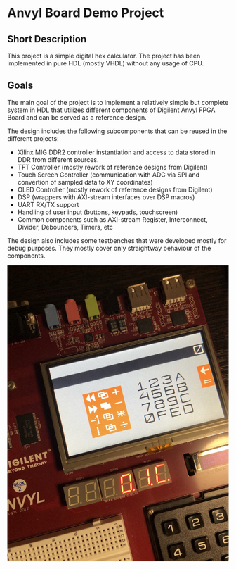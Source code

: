 # Anvyl Board Demo Project

## Short Description
This project is a simple digital hex calculator. The project has been implemented in pure HDL (mostly VHDL) without any usage of CPU.

## Goals
The main goal of the project is to implement a relatively simple but complete system in HDL that utilizes different components of Digilent Anvyl FPGA Board and can be served as a reference design.

The design includes the following subcomponents that can be reused in the different projects:
* Xilinx MIG DDR2 controller instantiation and access to data stored in DDR from different sources.
* TFT Controller (mostly rework of reference designs from Digilent)
* Touch Screen Controller (communication with ADC via SPI and convertion of sampled data to XY coordinates)
* OLED Controller (mostly rework of reference designs from Digilent)
* DSP (wrappers with AXI-stream interfaces over DSP macros)
* UART RX/TX support
* Handling of user input (buttons, keypads, touchscreen)
* Common components such as AXI-stream Register, Interconnect, Divider, Debouncers, Timers, etc

The design also includes some testbenches that were developed mostly for debug purposes. They mostly cover only straightway behaviour of the components.

![Board](https://github.com/Felukov/AnvylBoard/blob/master/doc/IMG_2663.JPEG)
